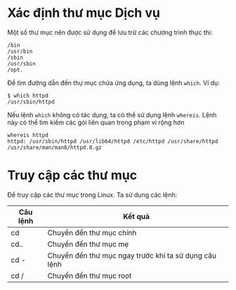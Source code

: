 # Xác định thư mục Dịch vụ

Một số thư mục nên được sử dụng để lưu trữ các chương trình thực thi:

```
/bin
/usr/bin
/sbin
/usr/sbin
/opt.
```

Để tìm đường dẫn đến thự mục chứa ứng dụng, ta dùng lệnh `which`. Ví dụ:
```
$ which httpd
/usr/sbin/httpd
```

Nếu lệnh `which` không có tác dụng, ta có thể sử dụng lệnh `whereis`. Lệnh này có thể tìm kiếm các gói liên quan trong phạm vi rộng hơn

```
whereis httpd
httpd: /usr/sbin/httpd /usr/lib64/httpd /etc/httpd /usr/share/httpd /usr/share/man/man8/httpd.8.gz
```

# Truy cập các thư mục

Để truy cập các thư mục trong Linux. Ta sử dụng các lệnh:

| Câu lệnh |   Kết quả   |
|----------|-------------|
| cd       | Chuyển đến thư mục chính  |
| cd..     | Chuyển đến thư mục mẹ     |
| cd -     | Chuyển đến thư mục ngay trước khi ta sử dụng câu lệnh                |
| cd /     | Chuyển đến thư mục root   |